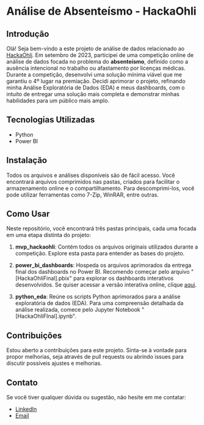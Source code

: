 # Análise de Absenteísmo - HackaOhli

## Introdução
Olá! Seja bem-vindo a este projeto de análise de dados relacionado ao [HackaOhli](https://sqlbi.com.br/hackaohli/). Em setembro de 2023, participei de uma competição online de análise de dados focada no problema do **absenteísmo**, definido como a ausência intencional no trabalho ou afastamento por licenças médicas. Durante a competição, desenvolvi uma solução mínima viável que me garantiu o 4º lugar na premiação. Decidi aprimorar o projeto, refinando minha Análise Exploratória de Dados (EDA) e meus dashboards, com o intuito de entregar uma solução mais completa e demonstrar minhas habilidades para um público mais amplo.

## Tecnologias Utilizadas
- Python
- Power BI

## Instalação
Todos os arquivos e análises disponíveis são de fácil acesso. Você encontrará arquivos comprimidos nas pastas, criados para facilitar o armazenamento online e o compartilhamento. Para descomprimi-los, você pode utilizar ferramentas como 7-Zip, WinRAR, entre outras.

## Como Usar
Neste repositório, você encontrará três pastas principais, cada uma focada em uma etapa distinta do projeto:

1. **mvp_hackaohli**: Contém todos os arquivos originais utilizados durante a competição. Explore esta pasta para entender as bases do projeto.
   
2. **power_bi_dashboards**: Hospeda os arquivos aprimorados da entrega final dos dashboards no Power BI. Recomendo começar pelo arquivo "[HackaOhliFinal].pbix" para explorar os dashboards interativos desenvolvidos. Se quiser acessar a versão interativa online, clique [aqui](https://app.powerbi.com/view?r=eyJrIjoiZDA5MmIzYWMtZmMyZi00YmJlLThhNWYtMmUyNDJjZTc4YzJlIiwidCI6IjYwMGY5ZWI0LTJhZTktNGE3Mi05ZTUxLTM4YjAzZDBkMDRiYyJ9).
   
3. **python_eda**: Reúne os scripts Python aprimorados para a análise exploratória de dados (EDA). Para uma compreensão detalhada da análise realizada, comece pelo Jupyter Notebook "[HackaOhliFInal].ipynb".

## Contribuições
Estou aberto a contribuições para este projeto. Sinta-se à vontade para propor melhorias, seja através de pull requests ou abrindo issues para discutir possíveis ajustes e melhorias.

## Contato
Se você tiver qualquer dúvida ou sugestão, não hesite em me contatar:
- [LinkedIn](https://www.linkedin.com/in/viniciussuares/)
- [Email](mailto:v.suares.s@hotmail.com)
